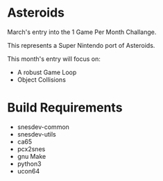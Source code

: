 Asteroids
=========

March's entry into the 1 Game Per Month Challange.

This represents a Super Nintendo port of Asteroids.

This month's entry will focus on:

 * A robust Game Loop
 * Object Collisions


Build Requirements
===================
 * snesdev-common
 * snesdev-utils
 * ca65
 * pcx2snes
 * gnu Make
 * python3
 * ucon64

